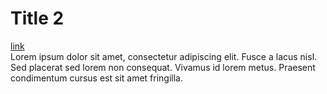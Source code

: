 # Title 2
[link](link.com)  
Lorem ipsum dolor sit amet, consectetur adipiscing elit. Fusce a lacus nisl. Sed placerat sed lorem non consequat. Vivamus id lorem metus. Praesent condimentum cursus est sit amet fringilla.